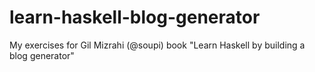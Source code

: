 # learn-haskell-blog-generator
My exercises for Gil Mizrahi (@soupi) book "Learn Haskell by building a blog generator"
